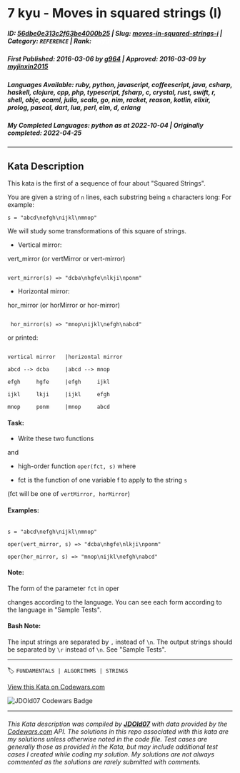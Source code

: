 # 7 kyu - Moves in squared strings (I)

##### **ID**: [56dbe0e313c2f63be4000b25](https://www.codewars.com/kata/56dbe0e313c2f63be4000b25) | **Slug**: [moves-in-squared-strings-i](https://www.codewars.com/kata/56dbe0e313c2f63be4000b25) | **Category**: `REFERENCE` | **Rank**: <span style="color:white">7 kyu</span>

##### **First Published**: 2016-03-06 ***by*** [g964](https://www.codewars.com/users/g964) | **Approved**: 2016-03-09 ***by*** [myjinxin2015](https://www.codewars.com/users/myjinxin2015)

##### **Languages Available**: ruby, python, javascript, coffeescript, java, csharp, haskell, clojure, cpp, php, typescript, fsharp, c, crystal, rust, swift, r, shell, objc, ocaml, julia, scala, go, nim, racket, reason, kotlin, elixir, prolog, pascal, dart, lua, perl, elm, d, erlang

##### **My Completed Languages**: python ***as at*** 2022-10-04 | **Originally completed**: 2022-04-25

---

## Kata Description


This kata is the first of a sequence of four about "Squared Strings".



You are given a string of `n` lines, each substring being `n` characters long: For example:



`s = "abcd\nefgh\nijkl\nmnop"`



We will study some transformations of this square of strings.



- Vertical mirror:

vert_mirror (or vertMirror or vert-mirror)

```

vert_mirror(s) => "dcba\nhgfe\nlkji\nponm"

```

- Horizontal mirror:

hor_mirror (or horMirror or hor-mirror)

```

 hor_mirror(s) => "mnop\nijkl\nefgh\nabcd"

```



or printed:



```

vertical mirror   |horizontal mirror   

abcd --> dcba     |abcd --> mnop 

efgh     hgfe     |efgh     ijkl 

ijkl     lkji     |ijkl     efgh 

mnop     ponm     |mnop     abcd 

```



#### Task:

- Write these two functions



and



- high-order function `oper(fct, s)` where



 - fct is the function of one variable f to apply to the string `s`

(fct will be one of `vertMirror, horMirror`)



#### Examples:

```

s = "abcd\nefgh\nijkl\nmnop"

oper(vert_mirror, s) => "dcba\nhgfe\nlkji\nponm"

oper(hor_mirror, s) => "mnop\nijkl\nefgh\nabcd"

```

#### Note:

The form of the parameter `fct` in oper

changes according to the language. You can see each form according to the language in "Sample Tests".



#### Bash Note:

The input strings are separated by `,` instead of `\n`. The output strings should be separated by `\r` instead of `\n`. See "Sample Tests".



---


🏷 `FUNDAMENTALS | ALGORITHMS | STRINGS`


[View this Kata on Codewars.com](https://www.codewars.com/kata/56dbe0e313c2f63be4000b25)

![](https://www.codewars.com/users/jdold07/badges/large "JDOld07 Codewars Badge")

---

###### *This Kata description was compiled by [**JDOld07**](https://tpstech.dev) with data provided by the [Codewars.com](https://www.codewars.com) API.  The solutions in this repo associated with this kata are my solutions unless otherwise noted in the code file.  Test cases are generally those as provided in the Kata, but may include additional test cases I created while coding my solution.  My solutions are not always commented as the solutions are rarely submitted with comments.*
